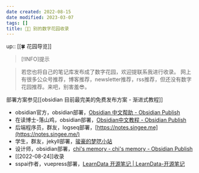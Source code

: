 ```yaml
---
date created: 2022-08-15
date modified: 2023-03-07
tags: []
title: 👬🏻 别的数字花园收录
---
```


up:: [[🍀 花园导览]]

>[!INFO]提示
>

>若您也将自己的笔记库发布成了数字花园，欢迎提联系我进行收录。
>网上有很多公众号推荐，博客推荐，newsletter推荐，rss推荐，但还没有数字花园推荐。来吧，别害羞😎。

部署方案参见[[obsidian 目前最完美的免费发布方案 - 渐进式教程]]

- obsidian官方，obsidian部署，[Obsidian 中文帮助 - Obsidian Publish](https://publish.obsidian.md/help-zh/)
- 在读博士-落山鸡，obsidian部署，[Obsidian中文教程 - Obsidian Publish](https://publish.obsidian.md/chinesehelp)
- 后端程序员，群友，logseq部署，[https://notes.singee.me](https://notes.singee.me/)
- 学生，群友，jekyll部署，[骏豪的梦呓小站](https://notes.zustcv.fun)
- 设计师，obsidian部署，[chi's memory - chi's memory - Obsidian Publish](https://publish.obsidian.md/chiux/chi's+memory)
- [[2022-08-24]]收录
- sspai作者，vuepress部署，[LearnData 开源笔记 | LearnData-开源笔记](https://newzone.top/)
